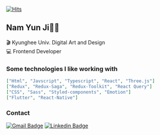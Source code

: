 

<div>
	
  [![Hits](https://hits.seeyoufarm.com/api/count/incr/badge.svg?url=https%3A%2F%2Fgithub.com%2FYunjiNam)](https://hits.seeyoufarm.com) 
      
  </div>
  
  <h2>Nam Yun Ji👩‍💻</h2>
  
  <div>  
  	<p>🎬 Kyunghee Univ. Digital Art and Design<br>💻 Frontend Developer
  </div>
  
### Some technologies I like working with

```json
["Html", "Javscript", "Typescript", "React", "Three.js"]
["Redux", "Redux-Saga", "Redux-Toolkit", "React Query"]
["CSS", "Sass", "Styled-components", "Emotion"]
["Flutter", "React-Native"]
```
      
  <h3> Contact </h3>
  <div>
   
  [![Gmail Badge](https://img.shields.io/badge/-Gmail-d14836?style=flat-square&logo=Gmail&logoColor=white&link=mailto:ndbsen722@gmail.com)](mailto:ndbsen722@gmail.com) [![Linkedin Badge](https://img.shields.io/badge/-LinkedIn-blue?style=flat-square&logo=Linkedin&logoColor=white&link=https://www.linkedin.com/in/yunji-nam-66a455206/)](https://www.linkedin.com/in/yunji-nam-66a455206/) 
  </div>
